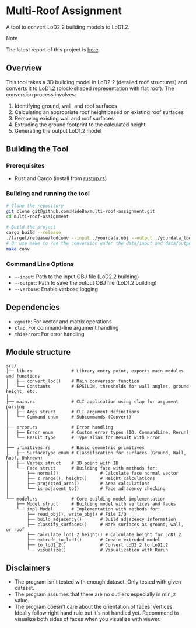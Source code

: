 # Multi-Roof Assignment

A tool to convert LoD2.2 building models to LoD1.2.

> [!NOTE]
> The latest report of this project is [here](https://hideba.notion.site/Conversion-of-LoD2-2-to-LoD1-2-Building-Models-PhD-assignment-1c5f6b6336e080caa688e74790944a6d?pvs=4).

## Overview

This tool takes a 3D building model in LoD2.2 (detailed roof structures) and converts it to LoD1.2 (block-shaped representation with flat roof). The conversion process involves:

1. Identifying ground, wall, and roof surfaces
2. Calculating an appropriate roof height based on existing roof surfaces
3. Removing existing wall and roof surfaces
4. Extruding the ground footprint to the calculated height
5. Generating the output LoD1.2 model

## Building the Tool

### Prerequisites

- Rust and Cargo (install from [rustup.rs](https://rustup.rs))

### Building and running the tool

```bash
# Clone the repository
git clone git@github.com:HideBa/multi-roof-assignment.git
cd multi-roof-assignment

# Build the project
cargo build --release
./target/release/lodconv --input ./yourdata.obj --output ./yourdata_lod1.2.obj
# Or use make to run the conversion under the data/input and data/output folders (debug mode)
make conv
```

### Command Line Options

- `--input`: Path to the input OBJ file (LoD2.2 building)
- `--output`: Path to save the output OBJ file (LoD1.2 building)
- `--verbose`: Enable verbose logging

## Dependencies

- `cgmath`: For vector and matrix operations
- `clap`: For command-line argument handling
- `thiserror`: For error handling

## Module structure

```
src/
├── lib.rs               # Library entry point, exports main modules and functions
│   ├── convert_lod()    # Main conversion function
│   └── Constants        # EPSILON, thresholds for wall angles, ground height, etc.
│
├── main.rs              # CLI application using clap for argument parsing
│   ├── Args struct      # CLI argument definitions
│   └── Command enum     # Subcommands (Convert)
│
├── error.rs             # Error handling
│   ├── Error enum       # Custom error types (IO, CommandLine, Rerun)
│   └── Result type      # Type alias for Result with Error
│
├── primitives.rs        # Basic geometric primitives
│   ├── SurfaceType enum # Classification for surfaces (Ground, Wall, Roof, Unknown)
│   ├── Vertex struct    # 3D point with ID
│   └── Face struct      # Building face with methods for:
│       ├── normal()                # Calculate face normal vector
│       ├── z_range(), height()     # Height calculations
│       ├── projected_area()        # Area calculations
│       └── is_adjacent_to()        # Face adjacency checking
│
└── model.rs             # Core building model implementation
    ├── Model struct     # Building model with vertices and faces
    └── impl Model       # Implementation with methods for:
        ├── read_obj(), write_obj() # File I/O
        ├── build_adjacency()       # Build adjacency information
        ├── classify_surfaces()     # Mark surfaces as ground, wall, or roof
        ├── calculate_lod1_2_height() # Calculate height for LoD1.2
        ├── extrude_to_lod1()       # Create extruded model
        ├── to_lod1_2()             # Convert LoD2.2 to LoD1.2
        └── visualize()             # Visualization with Rerun
```

## Disclaimers

- The program isn't tested with enough dataset. Only tested with given dataset.
- The program assumes that there are no outliers especially in min_z value.
- The program doesn't care about the orientation of faces' vertices. Ideally follow right hand rule but it's not handled yet. Recommend to visualize both sides of faces when you visualize with viewer.
